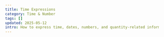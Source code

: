 ```yaml
---
title: Time Expressions
category: Time & Number
tags: []
updated: 2025-05-12
intro: How to express time, dates, numbers, and quantity-related information.
---
```

